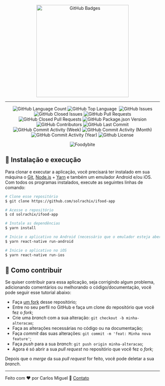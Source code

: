 <br>
<div align="center">
  <img width="300" alt="GitHub Badges" src="https://img.shields.io/badge/Foody-bite-green?style=for-the-badge" />
</div>

---
<p align="center">

  <img alt="GitHub Language Count" src="https://img.shields.io/github/languages/count/solrachix/ifood-app" />
  <img alt="GitHub Top Language" src="https://img.shields.io/github/languages/top/solrachix/ifood-app" />
  <img alt="" src="https://img.shields.io/github/repo-size/solrachix/ifood-app" />
  <img alt="GitHub Issues" src="https://img.shields.io/github/issues/solrachix/ifood-app" />
  <img alt="GitHub Closed Issues" src="https://img.shields.io/github/issues-closed/solrachix/ifood-app" />
  <img alt="GitHub Pull Requests" src="https://img.shields.io/github/issues-pr/solrachix/ifood-app" />
  <img alt="GitHub Closed Pull Requests" src="https://img.shields.io/github/issues-pr-closed/solrachix/ifood-app" />
  <img alt="GitHub Package.json Version" src="https://img.shields.io/github/package-json/v/solrachix/ifood-app" />
  <img alt="GitHub Contributors" src="https://img.shields.io/github/contributors/solrachix/ifood-app" />
  <img alt="GitHub Last Commit" src="https://img.shields.io/github/last-commit/solrachix/ifood-app" />
  <img alt="GitHub Commit Activity (Week)" src="https://img.shields.io/github/commit-activity/w/solrachix/ifood-app" />
  <img alt="GitHub Commit Activity (Month)" src="https://img.shields.io/github/commit-activity/m/solrachix/ifood-app" />
  <img alt="GitHub Commit Activity (Year)" src="https://img.shields.io/github/commit-activity/y/solrachix/ifood-app" />
  <img alt="Github License" src="https://img.shields.io/github/license/solrachix/ifood-app" />

</p>

<p align="center">
  <img alt="Foodybite" src="https://github.com/solrachix/ifood-app/raw/master/.github/demonstration.gif">
</p>


## 🚀 Instalação e execução
Para clonar e executar a aplicação, você precisará ter instalado em sua máquina o [Git](https://git-scm.com), [Node.js](https://nodejs.org) + [Yarn](https://yarnpkg.com) e também um emulador Android e/ou iOS. Com todos os programas instalados, execute as seguintes linhas de comando:

```bash
# Clone esse repositório
$ git clone https://github.com/solrachix/ifood-app

# Acesse o repositório
$ cd solrachix/ifood-app

# Instale as dependências
$ yarn install

# Inicie o aplicativo no Android (necessário que o emulador esteja aberto)
$ yarn react-native run-android

# Inicie o aplicativo no iOS
$ yarn react-native run-ios
```


## 🤔 Como contribuir

Se quiser contribuir para essa aplicação, seja corrigindo algum problema, adicionando comentários ou melhorando o código/documentação, você pode seguir esse tutorial abaixo:

- Faça [um fork](https://help.github.com/pt/github/getting-started-with-github/fork-a-repo) desse repositório;
- Entre no seu perfil no GitHub e faça um clone do repositório que você fez o *fork*;
- Crie uma *branch* com a sua alteração: `git checkout -b minha-alteracao`;
- Faça as alterações necessárias no código ou na documentação;
- Faça *commit* das suas alterações: `git commit -m 'feat: Minha nova feature'`;
- Faça *push* para a sua *branch*: `git push origin minha-alteracao`;
- Agora é só abrir a sua *pull request* no repositório que você fez o *fork*;

Depois que o *merge* da sua *pull request* for feito, você pode deletar a sua *branch*.

---
Feito com ♥ por Carlos Miguel :wave: [Contato](https://www.linkedin.com/in/carlos-miguel-380413197)


